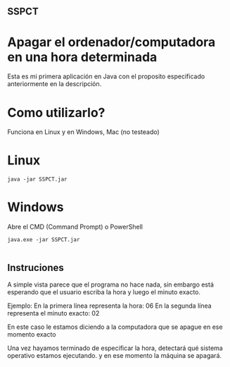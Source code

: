 ## SSPCT

# Apagar el ordenador/computadora en una hora determinada

Esta es mi primera aplicación en Java con el proposito especificado anteriormente en la descripción.

# Como utilizarlo?

Funciona en Linux y en Windows, Mac (no testeado)

# Linux

```
java -jar SSPCT.jar

```
# Windows

Abre el CMD (Command Prompt) o PowerShell

```
java.exe -jar SSPCT.jar


```
## Instruciones

A simple vista parece que el programa no hace nada, sin embargo está esperando que el usuario escriba la hora y luego el minuto exacto.

Ejemplo:
En la primera línea representa la hora: 06
En la segunda línea representa el minuto exacto: 02

En este caso le estamos diciendo a la computadora que se apague en ese momento exacto

Una vez hayamos terminado de especificar la hora, detectará qué sistema operativo estamos ejecutando. y en ese momento la máquina se apagará.
